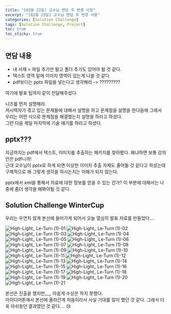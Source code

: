 ```yaml
---
title: "[02월 23일] 교수님 면담 후 변경 사항"
excerpt: "[02월 23일] 교수님 면담 후 변경 사항"
categories: [Solution Challenge]
tags: [Solution Challenge, Project]
toc: true
toc_sticky: true
---
```


## 면담 내용

- 내 서재 > 파일 추가만 말고 폴더 추가도 있어야 될 것 같다.
- 텍스트 영역 밑에 이미지 영역이 있는게 나을 것 같다.
- pdf보다는 pptx 파일을 넣는다고 생각해라 -> ????????? <br>

여기에 발표 팁까지 같이 전달해주셨다. <br>

니즈를 먼저 설명해라. <br>
저시력자가 겪고 있는 문제들에 대해서 설명을 하고 문제점을 설명을 한다음에 그래서 우리는 어떤 식으로 문제점을 해결했는지 설명을 하라고 하셨다. <br>
그런 다음 제일 마지막에 기술 얘기를 하라고 하셨다. <br>

## pptx???

지금까지는 pdf에서 텍스트, 이미지를 추출하는 패키지를 찾아봤다. 왜냐하면 보통 강의안은 pdf니까! <br>
근데 교수님이 pptx로 하게 되면 이상한 이미지 추출 자체도 줄어들 것 같다고 하셨는데 구체적으로 왜 그렇게 생각을 하시는지는 이해가 되지 않는다. <br>

pptx에서 xml을 통해서 자료에 대한 정보를 얻을 수 있는 건가? 이 부분에 대해서는 나중에 좀더 생각을 해봐야될 것 같다. <br>

## Solution Challenge WinterCup

우리는 우연치 않게 본선에 들어가게 되어서 오늘 열심히 발표 자료를 만들었다....

![High-Light_ Le-Turn (1)-01](https://user-images.githubusercontent.com/96654391/221543159-23f318ed-7506-4aaf-8b8e-f07e551b5c8b.png)
![High-Light_ Le-Turn (1)-02](https://user-images.githubusercontent.com/96654391/221543174-6fed3d51-ef39-44a0-8ec0-b1e8a760015c.png)
![High-Light_ Le-Turn (1)-03](https://user-images.githubusercontent.com/96654391/221543177-7b064681-9e3e-4397-a9c2-d65b14c249bb.png)
![High-Light_ Le-Turn (1)-04](https://user-images.githubusercontent.com/96654391/221543180-a3007251-bacd-42e6-8aaa-329c69b79830.png)
![High-Light_ Le-Turn (1)-05](https://user-images.githubusercontent.com/96654391/221543184-b8e644e1-212f-4a12-a557-0431ca040874.png)
![High-Light_ Le-Turn (1)-06](https://user-images.githubusercontent.com/96654391/221543186-346f7ae6-559f-4982-be91-9e5341afc6d4.png)
![High-Light_ Le-Turn (1)-07](https://user-images.githubusercontent.com/96654391/221543189-a3786f11-8e06-41c8-88ec-d5038ab1a251.png)
![High-Light_ Le-Turn (1)-08](https://user-images.githubusercontent.com/96654391/221543194-f8369915-04e0-43e0-b624-ef03b2055740.png)
![High-Light_ Le-Turn (1)-09](https://user-images.githubusercontent.com/96654391/221543196-71c1416d-7617-4cd0-9213-5722987d47f0.png)
![High-Light_ Le-Turn (1)-10](https://user-images.githubusercontent.com/96654391/221543199-60caad53-1c26-46af-a112-8b6c0a4a3a30.png)
![High-Light_ Le-Turn (1)-11](https://user-images.githubusercontent.com/96654391/221543203-8d756fc2-4da7-4bc5-8e69-63dc98d67422.png)
![High-Light_ Le-Turn (1)-12](https://user-images.githubusercontent.com/96654391/221543209-3c8f30ae-f884-4176-bb7c-c58cd38b3b44.png)
![High-Light_ Le-Turn (1)-13](https://user-images.githubusercontent.com/96654391/221543215-c3871137-ac30-4c4b-be83-f3699a9249df.png)
![High-Light_ Le-Turn (1)-14](https://user-images.githubusercontent.com/96654391/221543216-c6fc4d14-27a8-4aba-a6b2-b1bdf4fee060.png)
![High-Light_ Le-Turn (1)-15](https://user-images.githubusercontent.com/96654391/221543219-41423f7d-d5e1-4011-b5db-93cb6eb97389.png)
![High-Light_ Le-Turn (1)-16](https://user-images.githubusercontent.com/96654391/221543223-a7c8fd64-b20d-4b40-99da-ca2fad9702d4.png)
![High-Light_ Le-Turn (1)-17](https://user-images.githubusercontent.com/96654391/221543225-f58431cb-5af7-495c-953c-ef28eb30655b.png)
![High-Light_ Le-Turn (1)-18](https://user-images.githubusercontent.com/96654391/221543228-19459916-3f92-4145-903b-1c09deb44c0c.png)
![High-Light_ Le-Turn (1)-19](https://user-images.githubusercontent.com/96654391/221543230-ca805dda-bc54-4d85-b769-715c1495c008.png)
![High-Light_ Le-Turn (1)-20](https://user-images.githubusercontent.com/96654391/221543232-c180893f-1198-43c7-89d3-8c57f2980530.png)
![High-Light_ Le-Turn (1)-21](https://user-images.githubusercontent.com/96654391/221543237-03122209-a311-452e-a639-59b100946acc.png) <br>

본선은 진출을 했지만,,,,, 아쉽게 수상은 하지 못했다. <br>
아이디어톤에서 본선에 올라간게 처음이라서 사실 기대를 많이 했던 것 같다. 그래서 더욱 아쉬웠던 결과였던 것 같다.... 😢
